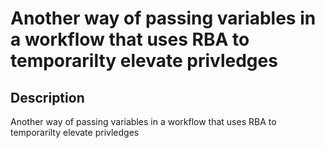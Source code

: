# Another way of passing variables in a workflow that uses RBA to temporarilty elevate privledges

## Description

Another way of passing variables in a workflow that uses RBA to temporarilty elevate privledges
